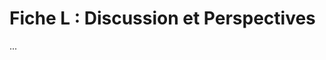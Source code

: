 # Fiche L : Discussion et Perspectives

<!-- 
Objectif : Prendre du recul sur l'étude.
Taille : 3 à 6 pages.
Contenu :
- Bilan des points forts.
- Réponses/solutions au problème.
- Implications pour la structure.
- Analyse critique du travail.
- Discussion par rapport à la bibliographie.
- Ouverture sur de nouvelles pistes et recommandations.
-->

... 